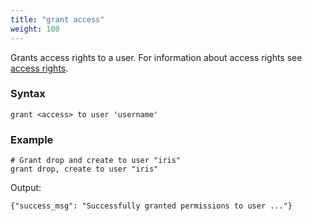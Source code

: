 ```yaml
---
title: "grant access"
weight: 100
---
```


Grants access rights to a user. For information about access rights
see [access rights](../access_rights).

### Syntax

	grant <access> to user 'username'

### Example

	# Grant drop and create to user "iris"
	grant drop, create to user "iris"


Output:

	{"success_msg": "Successfully granted permissions to user ..."}
